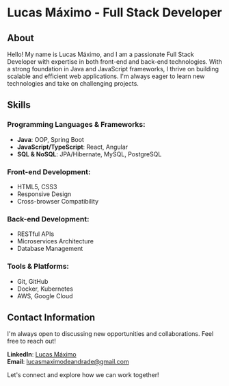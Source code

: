 # Lucas Máximo - Full Stack Developer

## About
Hello! My name is Lucas Máximo, and I am a passionate Full Stack Developer with expertise in both front-end and back-end technologies. With a strong foundation in Java and JavaScript frameworks, I thrive on building scalable and efficient web applications. I'm always eager to learn new technologies and take on challenging projects.

## Skills
### Programming Languages & Frameworks:
- **Java**: OOP, Spring Boot
- **JavaScript/TypeScript**: React, Angular
- **SQL & NoSQL**: JPA/Hibernate, MySQL, PostgreSQL

### Front-end Development:
- HTML5, CSS3
- Responsive Design
- Cross-browser Compatibility

### Back-end Development:
- RESTful APIs
- Microservices Architecture
- Database Management

### Tools & Platforms:
- Git, GitHub
- Docker, Kubernetes
- AWS, Google Cloud

## Contact Information
I'm always open to discussing new opportunities and collaborations. Feel free to reach out!

**LinkedIn**: [Lucas Máximo](https://www.linkedin.com/in/lucas-m%C3%A1ximo-572b421b3)  
**Email**: [lucasmaximodeandrade@gmail.com](mailto:lucasmaximodeandrade@gmail.com)

Let's connect and explore how we can work together!

